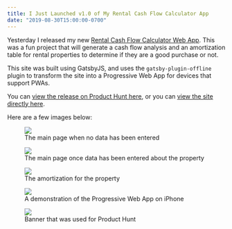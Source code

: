 ```yaml
---
title: I Just Launched v1.0 of My Rental Cash Flow Calculator App
date: "2019-08-30T15:00:00-0700"
---
```


Yesterday I released my new [Rental Cash Flow Calculator Web App](https://rentalcashflow.app). This was a fun project that will generate a cash flow analysis and an amortization table for rental properties to determine if they are a good purchase or not.

This site was built using GatsbyJS, and uses the `gatsby-plugin-offline` plugin to transform the site into a Progressive Web App for devices that support PWAs.

You can [view the release on Product Hunt here](https://www.producthunt.com/posts/rental-cash-flow-calculator), or you can [view the site directly here](https://rentalcashflow.app).

Here are a few images below:

<figure>
    <img src="rcf-1.png" />
    <figcaption>The main page when no data has been entered</figcaption>
</figure>

<figure>
    <img src="rcf-2.png" />
    <figcaption>The main page once data has been entered about the property</figcaption>
</figure>

<figure>
    <img src="rcf-3.png" />
    <figcaption>The amortization for the property</figcaption>
</figure>

<figure>
    <img src="rcf-4.png" />
    <figcaption>A demonstration of the Progressive Web App on iPhone</figcaption>
</figure>

<figure>
    <img src="rcf-5.png" />
    <figcaption>Banner that was used for Product Hunt</figcaption>
</figure>
